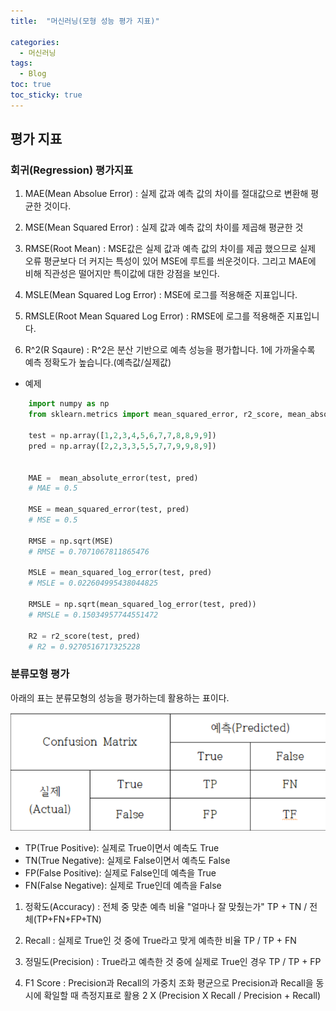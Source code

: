 ```yaml
---
title:  "머신러닝(모형 성능 평가 지표)"

categories:
  - 머신러닝
tags:
  - Blog
toc: true
toc_sticky: true
---
```


## 평가 지표

### 회귀(Regression) 평가지표

1. MAE(Mean Absolue Error) : 실제 값과 예측 값의 차이를 절대값으로 변환해 평균한 것이다.

2. MSE(Mean Squared Error) : 실제 값과 예측 값의 차이를 제곱해 평균한 것

3. RMSE(Root Mean) : MSE값은 실제 값과 예측 값의 차이를 제곱 했으므로 실제 오류 평균보다 더 커지는 특성이 있어 MSE에 루트를 씌운것이다. 그리고 MAE에 비해 직관성은 떨어지만 특이값에 대한 강점을 보인다.

4. MSLE(Mean Squared Log Error) : MSE에 로그를 적용해준 지표입니다. 

5. RMSLE(Root Mean Squared Log Error) : RMSE에 로그를 적용해준 지표입니다.

6. R^2(R Sqaure) : R^2은 분산 기반으로 예측 성능을 평가합니다. 1에 가까울수록 예측 정확도가 높습니다.(예측값/실제값)

- 예제

```python
    import numpy as np
    from sklearn.metrics import mean_squared_error, r2_score, mean_absolute_error, mean_squared_log_error

    test = np.array([1,2,3,4,5,6,7,7,8,8,9,9])
    pred = np.array([2,2,3,3,5,5,7,7,9,9,8,9])


    MAE =  mean_absolute_error(test, pred)
    # MAE = 0.5

    MSE = mean_squared_error(test, pred)
    # MSE = 0.5

    RMSE = np.sqrt(MSE)
    # RMSE = 0.7071067811865476

    MSLE = mean_squared_log_error(test, pred)
    # MSLE = 0.022604995438044825

    RMSLE = np.sqrt(mean_squared_log_error(test, pred))
    # RMSLE = 0.15034957744551472

    R2 = r2_score(test, pred)
    # R2 = 0.9270516717325228
```

### 분류모형 평가

아래의 표는 분류모형의 성능을 평가하는데 활용하는 표이다.

![GitHub Logo](/image/Confusion_Matrix.png)

- TP(True Positive): 실제로 True이면서 예측도 True
- TN(True Negative): 실제로 False이면서 예측도 False
- FP(False Positive): 실제로 False인데 예측을 True
- FN(False Negative): 실제로 True인데 예측을 False

1. 정확도(Accuracy) : 전체 중 맞춘 예측 비율 "얼마나 잘 맞췄는가"
TP + TN / 전체(TP+FN+FP+TN)

2. Recall : 실제로 True인 것 중에 True라고 맞게 예측한 비율
TP / TP + FN

3. 정밀도(Precision) : True라고 예측한 것 중에 실제로 True인 경우
TP / TP + FP

4. F1 Score : Precision과 Recall의 가중치 조화 평균으로 Precision과 Recall을 동시에 확일할 때 측정지표로 활용
2 X (Precision X Recall / Precision + Recall)




